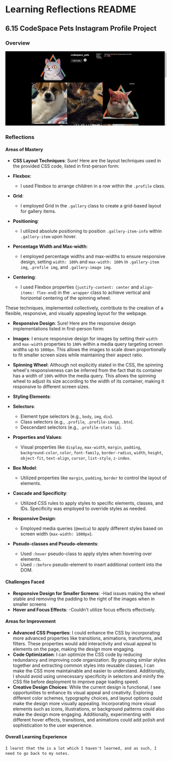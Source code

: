 
# Learning Reflections README 

## **6.15 CodeSpace Pets Instagram Profile Project**

### Overview
![Alt text](c.png)
### Reflections

#### Areas of Mastery

- **CSS Layout Techniques**: 
Sure! Here are the layout techniques used in the provided CSS code, listed in first-person form:

- **Flexbox**:
  - I used Flexbox to arrange children in a row within the `.profile` class.

- **Grid**:
  - I employed Grid in the `.gallery` class to create a grid-based layout for gallery items.

- **Positioning**:
  - I utilized absolute positioning to position `.gallery-item-info` within `.gallery-item` upon hover.

- **Percentage Width and Max-width**:
  - I employed percentage widths and max-widths to ensure responsive design, setting `width: 100%` and `max-width: 100%` in `.gallery-item img`, `.profile img`, and `.gallery-image img`.

- **Centering**:
  - I used Flexbox properties (`justify-content: center` and `align-items: flex-end`) in the `.wrapper` class to achieve vertical and horizontal centering of the spinning wheel.

These techniques, implemented collectively, contribute to the creation of a flexible, responsive, and visually appealing layout for the webpage.
- **Responsive Design**: 
Sure! Here are the responsive design implementations listed in first-person form:

- **Images**: I ensure responsive design for images by setting their `width` and `max-width` properties to `100%` within a media query targeting screen widths up to `1000px`. This allows the images to scale down proportionally to fit smaller screen sizes while maintaining their aspect ratio.

- **Spinning Wheel**: Although not explicitly stated in the CSS, the spinning wheel's responsiveness can be inferred from the fact that its container has a width of `100%` within the media query. This allows the spinning wheel to adjust its size according to the width of its container, making it responsive to different screen sizes.
- **Styling Elements**: 
- **Selectors**:
  - Element type selectors (e.g., `body`, `img`, `div`).
  - Class selectors (e.g., `.profile`, `.profile-image`, `.btn`).
  - Descendant selectors (e.g., `.profile-stats li`).

- **Properties and Values**:
  - Visual properties like `display`, `max-width`, `margin`, `padding`, `background-color`, `color`, `font-family`, `border-radius`, `width`, `height`, `object-fit`, `text-align`, `cursor`, `list-style`, `z-index`.
  
- **Box Model**:
  - Utilized properties like `margin`, `padding`, `border` to control the layout of elements.

- **Cascade and Specificity**:
  - Utilized CSS rules to apply styles to specific elements, classes, and IDs. Specificity was employed to override styles as needed.

- **Responsive Design**:
  - Employed media queries (`@media`) to apply different styles based on screen width (`max-width: 1000px`).

- **Pseudo-classes and Pseudo-elements**:
  - Used `:hover` pseudo-class to apply styles when hovering over elements.
  - Used `::before` pseudo-element to insert additional content into the DOM.

#### Challenges Faced

- **Responsive Design for Smaller Screens**:
    -Had issues making the wheel stable and removing the padding to the right of the images when in smaller screens
- **Hover and Focus Effects**: 
    -Couldn't utilize focus effects effectively.

#### Areas for Improvement

- **Advanced CSS Properties**: 
    I could enhance the CSS by incorporating more advanced properties like transitions, animations, transforms, and filters. These properties would add interactivity and visual appeal to elements on the page, making the design more engaging.
- **Code Optimization**: 
     I can optimize the CSS code by reducing redundancy and improving code organization. By grouping similar styles together and extracting common styles into reusable classes, I can make the CSS more maintainable and easier to understand. Additionally, I should avoid using unnecessary specificity in selectors and minify the CSS file before deployment to improve page loading speed.
- **Creative Design Choices**:
     While the current design is functional, I see opportunities to enhance its visual appeal and creativity. Exploring different color schemes, typography choices, and layout options could make the design more visually appealing. Incorporating more visual elements such as icons, illustrations, or background patterns could also make the design more engaging. Additionally, experimenting with different hover effects, transitions, and animations could add polish and sophistication to the user experience.
#### Overall Learning Experience
    I learnt that the is a lot which I haven't learned, and as such, I need to go back to my notes.